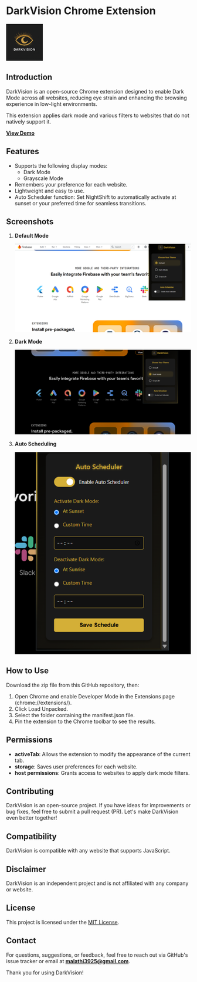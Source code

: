 # DarkVision Chrome Extension

<img src="extension/icons/icon-128.png" alt="DarkVision Logo" width="100px" height="auto"/>

## Introduction

DarkVision is an open-source Chrome extension designed to enable Dark Mode across all websites, reducing eye strain and enhancing the browsing experience in low-light environments.

This extension applies dark mode and various filters to websites that do not natively support it.

**[View Demo](https://example.com/demo)**

## Features

- Supports the following display modes:
  - Dark Mode
  - Grayscale Mode
- Remembers your preference for each website.
- Lightweight and easy to use.
- Auto Scheduler function: Set NightShift to automatically activate at sunset or your preferred time for seamless transitions.

## Screenshots

1. **Default Mode**

   ![Default Mode](screenshots/image1.png)

3. **Dark Mode**
 
   ![Dark Mode](screenshots/image2.png)

5. **Auto Scheduling**
 
   ![Auto Scheduling](screenshots/image3.png)

## How to Use

Download the zip file from this GitHub repository, then:

1. Open Chrome and enable Developer Mode in the Extensions page (chrome://extensions/).
2. Click Load Unpacked.
3. Select the folder containing the manifest.json file.
4. Pin the extension to the Chrome toolbar to see the results.

## Permissions

- **activeTab**: Allows the extension to modify the appearance of the current tab.
- **storage**: Saves user preferences for each website.
- **host permissions**: Grants access to websites to apply dark mode filters.

## Contributing

DarkVision is an open-source project. If you have ideas for improvements or bug fixes, feel free to submit a pull request (PR). Let's make DarkVision even better together!

## Compatibility

DarkVision is compatible with any website that supports JavaScript.

## Disclaimer

DarkVision is an independent project and is not affiliated with any company or website.

## License

This project is licensed under the [MIT License](LICENSE).

## Contact

For questions, suggestions, or feedback, feel free to reach out via GitHub's issue tracker or email at **malathi3925@gmail.com**.

Thank you for using DarkVision!
